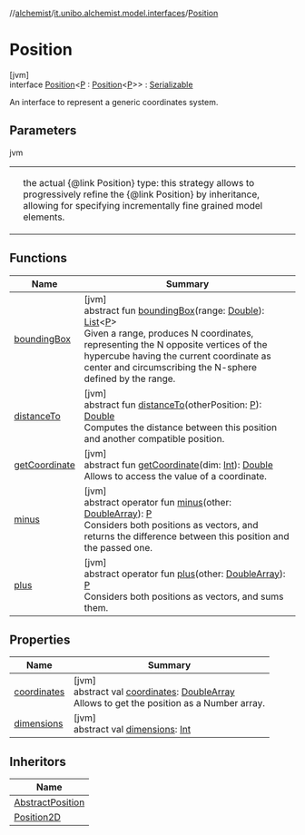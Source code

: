 //[alchemist](../../../index.md)/[it.unibo.alchemist.model.interfaces](../index.md)/[Position](index.md)

# Position

[jvm]\
interface [Position](index.md)<[P](index.md) : [Position](index.md)<[P](index.md)>> : [Serializable](https://docs.oracle.com/javase/8/docs/api/java/io/Serializable.html)

An interface to represent a generic coordinates system.

## Parameters

jvm

| | |
|---|---|
|  | <P>     the actual {@link Position} type: this strategy allows to     progressively refine the {@link Position} by inheritance, allowing     for specifying incrementally fine grained model elements. |

## Functions

| Name | Summary |
|---|---|
| [boundingBox](bounding-box.md) | [jvm]<br>abstract fun [boundingBox](bounding-box.md)(range: [Double](https://kotlinlang.org/api/latest/jvm/stdlib/kotlin/-double/index.html)): [List](https://kotlinlang.org/api/latest/jvm/stdlib/kotlin.collections/-list/index.html)<[P](index.md)><br>Given a range, produces N coordinates, representing the N opposite vertices of the hypercube having the current coordinate as center and circumscribing the N-sphere defined by the range. |
| [distanceTo](distance-to.md) | [jvm]<br>abstract fun [distanceTo](distance-to.md)(otherPosition: [P](index.md)): [Double](https://kotlinlang.org/api/latest/jvm/stdlib/kotlin/-double/index.html)<br>Computes the distance between this position and another compatible position. |
| [getCoordinate](get-coordinate.md) | [jvm]<br>abstract fun [getCoordinate](get-coordinate.md)(dim: [Int](https://kotlinlang.org/api/latest/jvm/stdlib/kotlin/-int/index.html)): [Double](https://kotlinlang.org/api/latest/jvm/stdlib/kotlin/-double/index.html)<br>Allows to access the value of a coordinate. |
| [minus](minus.md) | [jvm]<br>abstract operator fun [minus](minus.md)(other: [DoubleArray](https://kotlinlang.org/api/latest/jvm/stdlib/kotlin/-double-array/index.html)): [P](index.md)<br>Considers both positions as vectors, and returns the difference between this position and the passed one. |
| [plus](plus.md) | [jvm]<br>abstract operator fun [plus](plus.md)(other: [DoubleArray](https://kotlinlang.org/api/latest/jvm/stdlib/kotlin/-double-array/index.html)): [P](index.md)<br>Considers both positions as vectors, and sums them. |

## Properties

| Name | Summary |
|---|---|
| [coordinates](coordinates.md) | [jvm]<br>abstract val [coordinates](coordinates.md): [DoubleArray](https://kotlinlang.org/api/latest/jvm/stdlib/kotlin/-double-array/index.html)<br>Allows to get the position as a Number array. |
| [dimensions](dimensions.md) | [jvm]<br>abstract val [dimensions](dimensions.md): [Int](https://kotlinlang.org/api/latest/jvm/stdlib/kotlin/-int/index.html) |

## Inheritors

| Name |
|---|
| [AbstractPosition](../../it.unibo.alchemist.model.implementations.positions/-abstract-position/index.md) |
| [Position2D](../-position2-d/index.md) |
